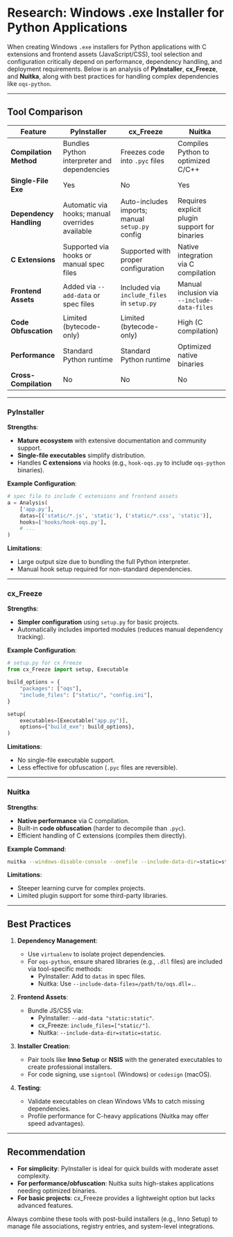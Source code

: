 # Research: Windows .exe Installer for Python Applications

When creating Windows `.exe` installers for Python applications with C extensions and frontend assets (JavaScript/CSS), tool selection and configuration critically depend on performance, dependency handling, and deployment requirements. Below is an analysis of **PyInstaller**, **cx_Freeze**, and **Nuitka**, along with best practices for handling complex dependencies like `oqs-python`.

---

## Tool Comparison

| **Feature**               | **PyInstaller**                                  | **cx_Freeze**                                  | **Nuitka**                                     |
|---------------------------|--------------------------------------------------|------------------------------------------------|------------------------------------------------|
| **Compilation Method**    | Bundles Python interpreter and dependencies     | Freezes code into `.pyc` files                 | Compiles Python to optimized C/C++            |
| **Single-File Exe**       | Yes                                              | No                                             | Yes                                            |
| **Dependency Handling**   | Automatic via hooks; manual overrides available | Auto-includes imports; manual `setup.py` config| Requires explicit plugin support for binaries  |
| **C Extensions**          | Supported via hooks or manual spec files        | Supported with proper configuration           | Native integration via C compilation           |
| **Frontend Assets**       | Added via `--add-data` or spec files            | Included via `include_files` in `setup.py`     | Manual inclusion via `--include-data-files`    |
| **Code Obfuscation**      | Limited (bytecode-only)                          | Limited (bytecode-only)                        | High (C compilation)                           |
| **Performance**           | Standard Python runtime                          | Standard Python runtime                        | Optimized native binaries                      |
| **Cross-Compilation**     | No                                               | No                                             | No                                             |

---

### PyInstaller
**Strengths**:
- **Mature ecosystem** with extensive documentation and community support.
- **Single-file executables** simplify distribution.
- Handles **C extensions** via hooks (e.g., `hook-oqs.py` to include `oqs-python` binaries).

**Example Configuration**:
```python
# spec file to include C extensions and frontend assets
a = Analysis(
    ['app.py'],
    datas=[('static/*.js', 'static'), ('static/*.css', 'static')],
    hooks=['hooks/hook-oqs.py'],
    # ...
)
```

**Limitations**:
- Large output size due to bundling the full Python interpreter.
- Manual hook setup required for non-standard dependencies.

---

### cx_Freeze
**Strengths**:
- **Simpler configuration** using `setup.py` for basic projects.
- Automatically includes imported modules (reduces manual dependency tracking).

**Example Configuration**:
```python
# setup.py for cx_Freeze
from cx_Freeze import setup, Executable

build_options = {
    "packages": ["oqs"],
    "include_files": ["static/", "config.ini"],
}

setup(
    executables=[Executable("app.py")],
    options={"build_exe": build_options},
)
```

**Limitations**:
- No single-file executable support.
- Less effective for obfuscation (`.pyc` files are reversible).

---

### Nuitka
**Strengths**:
- **Native performance** via C compilation.
- Built-in **code obfuscation** (harder to decompile than `.pyc`).
- Efficient handling of C extensions (compiles them directly).

**Example Command**:
```bash
nuitka --windows-disable-console --onefile --include-data-dir=static=static --enable-plugin=oqs app.py
```

**Limitations**:
- Steeper learning curve for complex projects.
- Limited plugin support for some third-party libraries.

---

## Best Practices
1. **Dependency Management**:
   - Use `virtualenv` to isolate project dependencies.
   - For `oqs-python`, ensure shared libraries (e.g., `.dll` files) are included via tool-specific methods:
     - PyInstaller: Add to `datas` in spec files.
     - Nuitka: Use `--include-data-files=/path/to/oqs.dll=.`.

2. **Frontend Assets**:
   - Bundle JS/CSS via:
     - PyInstaller: `--add-data "static:static"`.
     - cx_Freeze: `include_files=["static/"]`.
     - Nuitka: `--include-data-dir=static=static`.

3. **Installer Creation**:
   - Pair tools like **Inno Setup** or **NSIS** with the generated executables to create professional installers.
   - For code signing, use `signtool` (Windows) or `codesign` (macOS).

4. **Testing**:
   - Validate executables on clean Windows VMs to catch missing dependencies.
   - Profile performance for C-heavy applications (Nuitka may offer speed advantages).

---

## Recommendation
- **For simplicity**: PyInstaller is ideal for quick builds with moderate asset complexity.
- **For performance/obfuscation**: Nuitka suits high-stakes applications needing optimized binaries.
- **For basic projects**: cx_Freeze provides a lightweight option but lacks advanced features.

Always combine these tools with post-build installers (e.g., Inno Setup) to manage file associations, registry entries, and system-level integrations.